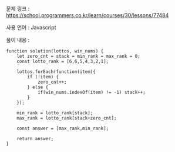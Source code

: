 문제 링크 : https://school.programmers.co.kr/learn/courses/30/lessons/77484

사용 언어 : Javascript

풀이 내용 :

```
function solution(lottos, win_nums) {
    let zero_cnt = stack = min_rank = max_rank = 0;
    const lotto_rank = [6,6,5,4,3,2,1];
    
    lottos.forEach(function(item){
        if (!item) {
            zero_cnt++;
        } else {
            if(win_nums.indexOf(item) != -1) stack++;
        }
    });
    
    min_rank = lotto_rank[stack];
    max_rank = lotto_rank[stack+zero_cnt];
    
    const answer = [max_rank,min_rank];
    
    return answer;
}
```